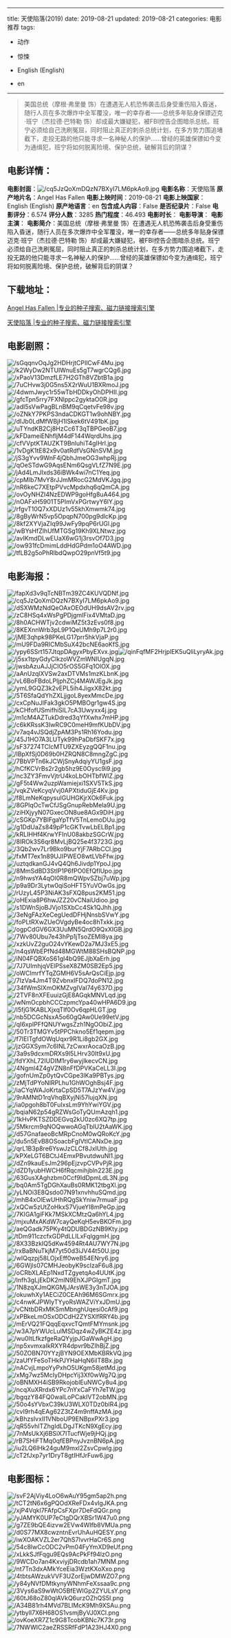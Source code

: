 
---
title: 天使陷落(2019)
date: 2019-08-21
updated: 2019-08-21
categories: 电影推荐
tags:
- 动作
- 惊悚

- English (English)
- en
---


> 美国总统（摩根·弗里曼 饰）在遭遇无人机恐怖袭击后身受重伤陷入昏迷，随行人员在多次爆炸中全军覆没，唯一的幸存者——总统多年贴身保镖迈克·班宁（杰拉德·巴特勒 饰）却成最大嫌疑犯，被FBI控告企图暗杀总统。班宁必须给自己洗刷冤屈，同时阻止真正的刺杀总统计划，在多方势力围追堵截下，走投无路的他只能寻求一名神秘人的保护……曾经的英雄保镖如今变为通缉犯，班宁将如何脱离险境、保护总统，破解背后的阴谋？

## **电影详情**：

**电影封面**：<img src="https://image.tmdb.org/t/p/w200/cq5JzQoXmDQzN7BXyI7LM6pkAo9.jpg" alt="/cq5JzQoXmDQzN7BXyI7LM6pkAo9.jpg" title="/cq5JzQoXmDQzN7BXyI7LM6pkAo9.jpg">
**电影名称**：天使陷落
**原产地片名**：Angel Has Fallen
**电影上映时间**：2019-08-21
**电影上映国家**：English (English)
**原产地语言**：en
**包含成人内容**：False
**是否纪录片**：False
**电影评分**：6.574
**评分人数**：3285
**热门程度**：46.493
**电影时长**：
**电影导演**：
**电影主演**：
**电影简介**：美国总统（摩根·弗里曼 饰）在遭遇无人机恐怖袭击后身受重伤陷入昏迷，随行人员在多次爆炸中全军覆没，唯一的幸存者——总统多年贴身保镖迈克·班宁（杰拉德·巴特勒 饰）却成最大嫌疑犯，被FBI控告企图暗杀总统。班宁必须给自己洗刷冤屈，同时阻止真正的刺杀总统计划，在多方势力围追堵截下，走投无路的他只能寻求一名神秘人的保护……曾经的英雄保镖如今变为通缉犯，班宁将如何脱离险境、保护总统，破解背后的阴谋？

## **下载地址**：
[Angel Has Fallen |专业的种子搜索、磁力链接搜索引擎](https://movie.amd794.com:2083/?search=Angel%20Has%20Fallen&ordering=&mode=match_phrase&page_size=10&page=1)

[天使陷落 |专业的种子搜索、磁力链接搜索引擎](https://movie.amd794.com:2083/?search=%E5%A4%A9%E4%BD%BF%E9%99%B7%E8%90%BD&ordering=&mode=match_phrase&page_size=10&page=1)
 

## **电影剧照**：
<img src="https://image.tmdb.org/t/p/original/sGqqnvOqJg2HDHrjtCPIlCwF4Mu.jpg" alt="/sGqqnvOqJg2HDHrjtCPIlCwF4Mu.jpg" title="/sGqqnvOqJg2HDHrjtCPIlCwF4Mu.jpg"><img src="https://image.tmdb.org/t/p/original/k2WyDw2NTUIWnuEs5gT7wgrCQg6.jpg" alt="/k2WyDw2NTUIWnuEs5gT7wgrCQg6.jpg" title="/k2WyDw2NTUIWnuEs5gT7wgrCQg6.jpg"><img src="https://image.tmdb.org/t/p/original/xPaoV13DmzfLE7H2GTh8VZbtB1a.jpg" alt="/xPaoV13DmzfLE7H2GTh8VZbtB1a.jpg" title="/xPaoV13DmzfLE7H2GTh8VZbtB1a.jpg"><img src="https://image.tmdb.org/t/p/original/7uCHvw3j0G5ns5X2rWuU1BXRmoJ.jpg" alt="/7uCHvw3j0G5ns5X2rWuU1BXRmoJ.jpg" title="/7uCHvw3j0G5ns5X2rWuU1BXRmoJ.jpg"><img src="https://image.tmdb.org/t/p/original/4dwmJwyc1r55wTbHDDkyOhDPHII.jpg" alt="/4dwmJwyc1r55wTbHDDkyOhDPHII.jpg" title="/4dwmJwyc1r55wTbHDDkyOhDPHII.jpg"><img src="https://image.tmdb.org/t/p/original/gfcTpn5rry7FXNlppc2gyktaO0R.jpg" alt="/gfcTpn5rry7FXNlppc2gyktaO0R.jpg" title="/gfcTpn5rry7FXNlppc2gyktaO0R.jpg"><img src="https://image.tmdb.org/t/p/original/adI5sVwPagBLnBM9qCqetvFe98v.jpg" alt="/adI5sVwPagBLnBM9qCqetvFe98v.jpg" title="/adI5sVwPagBLnBM9qCqetvFe98v.jpg"><img src="https://image.tmdb.org/t/p/original/oZNkY7PKPS3ndaCDKGT1w9ohNBY.jpg" alt="/oZNkY7PKPS3ndaCDKGT1w9ohNBY.jpg" title="/oZNkY7PKPS3ndaCDKGT1w9ohNBY.jpg"><img src="https://image.tmdb.org/t/p/original/dIJb0LdMfWBjH1lSkek6tV491bK.jpg" alt="/dIJb0LdMfWBjH1lSkek6tV491bK.jpg" title="/dIJb0LdMfWBjH1lSkek6tV491bK.jpg"><img src="https://image.tmdb.org/t/p/original/uTYndKB2Cj8HzCc6T3qTBPGeoB7.jpg" alt="/uTYndKB2Cj8HzCc6T3qTBPGeoB7.jpg" title="/uTYndKB2Cj8HzCc6T3qTBPGeoB7.jpg"><img src="https://image.tmdb.org/t/p/original/kFDameiENhfljM4dF144WqrdUhs.jpg" alt="/kFDameiENhfljM4dF144WqrdUhs.jpg" title="/kFDameiENhfljM4dF144WqrdUhs.jpg"><img src="https://image.tmdb.org/t/p/original/cfVVptKTAUZKT9BnluhiT4gIHrl.jpg" alt="/cfVVptKTAUZKT9BnluhiT4gIHrl.jpg" title="/cfVVptKTAUZKT9BnluhiT4gIHrl.jpg"><img src="https://image.tmdb.org/t/p/original/1vDgK1tE82x9v0atRdfVsGNnSVM.jpg" alt="/1vDgK1tE82x9v0atRdfVsGNnSVM.jpg" title="/1vDgK1tE82x9v0atRdfVsGNnSVM.jpg"><img src="https://image.tmdb.org/t/p/original/jS3gYvv9WnF4jQbhJmeOG3whpRj.jpg" alt="/jS3gYvv9WnF4jQbhJmeOG3whpRj.jpg" title="/jS3gYvv9WnF4jQbhJmeOG3whpRj.jpg"><img src="https://image.tmdb.org/t/p/original/qOeSTdwG9AqsENm6QsgVLfZ7N9E.jpg" alt="/qOeSTdwG9AqsENm6QsgVLfZ7N9E.jpg" title="/qOeSTdwG9AqsENm6QsgVLfZ7N9E.jpg"><img src="https://image.tmdb.org/t/p/original/jAd4LmJIxds36iBWk4wi7nC1Yeq.jpg" alt="/jAd4LmJIxds36iBWk4wi7nC1Yeq.jpg" title="/jAd4LmJIxds36iBWk4wi7nC1Yeq.jpg"><img src="https://image.tmdb.org/t/p/original/cpMlb7MvY8rJJmMRocG2MdVKJgq.jpg" alt="/cpMlb7MvY8rJJmMRocG2MdVKJgq.jpg" title="/cpMlb7MvY8rJJmMRocG2MdVKJgq.jpg"><img src="https://image.tmdb.org/t/p/original/nR6keC7XEtpPVvcMpdxhq6qQmCA.jpg" alt="/nR6keC7XEtpPVvcMpdxhq6qQmCA.jpg" title="/nR6keC7XEtpPVvcMpdxhq6qQmCA.jpg"><img src="https://image.tmdb.org/t/p/original/ovOyNHZI4NzEDWP9goHfg8uA464.jpg" alt="/ovOyNHZI4NzEDWP9goHfg8uA464.jpg" title="/ovOyNHZI4NzEDWP9goHfg8uA464.jpg"><img src="https://image.tmdb.org/t/p/original/nOAFxH5901T5PImVxPGrtwyY6lY.jpg" alt="/nOAFxH5901T5PImVxPGrtwyY6lY.jpg" title="/nOAFxH5901T5PImVxPGrtwyY6lY.jpg"><img src="https://image.tmdb.org/t/p/original/rfgvT10Q7xXDUz1v55khXmwmk74.jpg" alt="/rfgvT10Q7xXDUz1v55khXmwmk74.jpg" title="/rfgvT10Q7xXDUz1v55khXmwmk74.jpg"><img src="https://image.tmdb.org/t/p/original/8gByWrN5vp5OpqpN700pg9dlcKp.jpg" alt="/8gByWrN5vp5OpqpN700pg9dlcKp.jpg" title="/8gByWrN5vp5OpqpN700pg9dlcKp.jpg"><img src="https://image.tmdb.org/t/p/original/8kf2XYVjaZIq99JwFy9pqP6rUGl.jpg" alt="/8kf2XYVjaZIq99JwFy9pqP6rUGl.jpg" title="/8kf2XYVjaZIq99JwFy9pqP6rUGl.jpg"><img src="https://image.tmdb.org/t/p/original/wBYsHfZlhUfMTGSg19Kh9XLNtwz.jpg" alt="/wBYsHfZlhUfMTGSg19Kh9XLNtwz.jpg" title="/wBYsHfZlhUfMTGSg19Kh9XLNtwz.jpg"><img src="https://image.tmdb.org/t/p/original/avIKmdDLwEUaX6wG1j3rsvOf7D3.jpg" alt="/avIKmdDLwEUaX6wG1j3rsvOf7D3.jpg" title="/avIKmdDLwEUaX6wG1j3rsvOf7D3.jpg"><img src="https://image.tmdb.org/t/p/original/ow931fcDmimLddHdGPdm1oO4AWD.jpg" alt="/ow931fcDmimLddHdGPdm1oO4AWD.jpg" title="/ow931fcDmimLddHdGPdm1oO4AWD.jpg"><img src="https://image.tmdb.org/t/p/original/tfLB2g5oPhRlbdQwpO29pnVf5t9.jpg" alt="/tfLB2g5oPhRlbdQwpO29pnVf5t9.jpg" title="/tfLB2g5oPhRlbdQwpO29pnVf5t9.jpg">

## **电影海报**：
<img src="https://image.tmdb.org/t/p/original/fapXd3v9qTcNBTm39ZC4KUVQDNf.jpg" alt="/fapXd3v9qTcNBTm39ZC4KUVQDNf.jpg" title="/fapXd3v9qTcNBTm39ZC4KUVQDNf.jpg"><img src="https://image.tmdb.org/t/p/original/cq5JzQoXmDQzN7BXyI7LM6pkAo9.jpg" alt="/cq5JzQoXmDQzN7BXyI7LM6pkAo9.jpg" title="/cq5JzQoXmDQzN7BXyI7LM6pkAo9.jpg"><img src="https://image.tmdb.org/t/p/original/dSXWMzNdQeOAxOEOdUH9dsAV2rv.jpg" alt="/dSXWMzNdQeOAxOEOdUH9dsAV2rv.jpg" title="/dSXWMzNdQeOAxOEOdUH9dsAV2rv.jpg"><img src="https://image.tmdb.org/t/p/original/zC8HSq4xWsPgPDjgmlFix4VMtaD.jpg" alt="/zC8HSq4xWsPgPDjgmlFix4VMtaD.jpg" title="/zC8HSq4xWsPgPDjgmlFix4VMtaD.jpg"><img src="https://image.tmdb.org/t/p/original/8h0ACHWTjv2cdwiMZ5t3zEvs0f8.jpg" alt="/8h0ACHWTjv2cdwiMZ5t3zEvs0f8.jpg" title="/8h0ACHWTjv2cdwiMZ5t3zEvs0f8.jpg"><img src="https://image.tmdb.org/t/p/original/8KEXnnWrb3pL9P1QeUMh9p7L2r0.jpg" alt="/8KEXnnWrb3pL9P1QeUMh9p7L2r0.jpg" title="/8KEXnnWrb3pL9P1QeUMh9p7L2r0.jpg"><img src="https://image.tmdb.org/t/p/original/jME3qhpk98PKeLG17prr5hkVjaP.jpg" alt="/jME3qhpk98PKeLG17prr5hkVjaP.jpg" title="/jME3qhpk98PKeLG17prr5hkVjaP.jpg"><img src="https://image.tmdb.org/t/p/original/mU9FDa9RICMbSuX42bcNE6aoKfS.jpg" alt="/mU9FDa9RICMbSuX42bcNE6aoKfS.jpg" title="/mU9FDa9RICMbSuX42bcNE6aoKfS.jpg"><img src="https://image.tmdb.org/t/p/original/ypy6SSrt157JtqpDAgyxPbyEXvx.jpg" alt="/ypy6SSrt157JtqpDAgyxPbyEXvx.jpg" title="/ypy6SSrt157JtqpDAgyxPbyEXvx.jpg"><img src="https://image.tmdb.org/t/p/original/qinFqfMF2HrjplEK5uQliLyryAk.jpg" alt="/qinFqfMF2HrjplEK5uQliLyryAk.jpg" title="/qinFqfMF2HrjplEK5uQliLyryAk.jpg"><img src="https://image.tmdb.org/t/p/original/j5sx1tpyGdyClkzoWVZmWNIUgqN.jpg" alt="/j5sx1tpyGdyClkzoWVZmWNIUgqN.jpg" title="/j5sx1tpyGdyClkzoWVZmWNIUgqN.jpg"><img src="https://image.tmdb.org/t/p/original/jwsbAzuAJJjCIO5rOS5GFq1OlOX.jpg" alt="/jwsbAzuAJJjCIO5rOS5GFq1OlOX.jpg" title="/jwsbAzuAJJjCIO5rOS5GFq1OlOX.jpg"><img src="https://image.tmdb.org/t/p/original/aAnUzqlXVSw2axDTVMs1mzKLbnK.jpg" alt="/aAnUzqlXVSw2axDTVMs1mzKLbnK.jpg" title="/aAnUzqlXVSw2axDTVMs1mzKLbnK.jpg"><img src="https://image.tmdb.org/t/p/original/vL6BoFBdoLPljphZCj4MAWJEgJk.jpg" alt="/vL6BoFBdoLPljphZCj4MAWJEgJk.jpg" title="/vL6BoFBdoLPljphZCj4MAWJEgJk.jpg"><img src="https://image.tmdb.org/t/p/original/ymL9GQZ3k2vEPL5ih4JigxX82kt.jpg" alt="/ymL9GQZ3k2vEPL5ih4JigxX82kt.jpg" title="/ymL9GQZ3k2vEPL5ih4JigxX82kt.jpg"><img src="https://image.tmdb.org/t/p/original/5T6SfaQdYhZXLjjgoL8yexMmcDe.jpg" alt="/5T6SfaQdYhZXLjjgoL8yexMmcDe.jpg" title="/5T6SfaQdYhZXLjjgoL8yexMmcDe.jpg"><img src="https://image.tmdb.org/t/p/original/cxCpNuJlFak3gkO5PMBOgr1gw4S.jpg" alt="/cxCpNuJlFak3gkO5PMBOgr1gw4S.jpg" title="/cxCpNuJlFak3gkO5PMBOgr1gw4S.jpg"><img src="https://image.tmdb.org/t/p/original/kCHfofUSmifhiSlL7cA3Uwyxx4j.jpg" alt="/kCHfofUSmifhiSlL7cA3Uwyxx4j.jpg" title="/kCHfofUSmifhiSlL7cA3Uwyxx4j.jpg"><img src="https://image.tmdb.org/t/p/original/m1cM4AZTukDdred3qYfXwhx7mHP.jpg" alt="/m1cM4AZTukDdred3qYfXwhx7mHP.jpg" title="/m1cM4AZTukDdred3qYfXwhx7mHP.jpg"><img src="https://image.tmdb.org/t/p/original/c6kKRssK3IwRC9C0meH9mfKUbDV.jpg" alt="/c6kKRssK3IwRC9C0meH9mfKUbDV.jpg" title="/c6kKRssK3IwRC9C0meH9mfKUbDV.jpg"><img src="https://image.tmdb.org/t/p/original/v7aq4vJSQdjZpAM3Ps1Rh16Yodu.jpg" alt="/v7aq4vJSQdjZpAM3Ps1Rh16Yodu.jpg" title="/v7aq4vJSQdjZpAM3Ps1Rh16Yodu.jpg"><img src="https://image.tmdb.org/t/p/original/45J1HO7A3LUTyk99hPaDbfSKF7x.jpg" alt="/45J1HO7A3LUTyk99hPaDbfSKF7x.jpg" title="/45J1HO7A3LUTyk99hPaDbfSKF7x.jpg"><img src="https://image.tmdb.org/t/p/original/sF37274TClcMTU9ZXEyzgQQF1nu.jpg" alt="/sF37274TClcMTU9ZXEyzgQQF1nu.jpg" title="/sF37274TClcMTU9ZXEyzgQQF1nu.jpg"><img src="https://image.tmdb.org/t/p/original/lBpXfSj0D69b0HZRQN8C8mngZgC.jpg" alt="/lBpXfSj0D69b0HZRQN8C8mngZgC.jpg" title="/lBpXfSj0D69b0HZRQN8C8mngZgC.jpg"><img src="https://image.tmdb.org/t/p/original/7BbVPTn6kJCWjSnyAdqiyYU1gsF.jpg" alt="/7BbVPTn6kJCWjSnyAdqiyYU1gsF.jpg" title="/7BbVPTn6kJCWjSnyAdqiyYU1gsF.jpg"><img src="https://image.tmdb.org/t/p/original/hCfKCVrBs2r2gb5hz9E0Oysc9i9.jpg" alt="/hCfKCVrBs2r2gb5hz9E0Oysc9i9.jpg" title="/hCfKCVrBs2r2gb5hz9E0Oysc9i9.jpg"><img src="https://image.tmdb.org/t/p/original/nc3ZY3FmvVjtrU4koLbOHTbfWIZ.jpg" alt="/nc3ZY3FmvVjtrU4koLbOHTbfWIZ.jpg" title="/nc3ZY3FmvVjtrU4koLbOHTbfWIZ.jpg"><img src="https://image.tmdb.org/t/p/original/gF5t4Ww2uzpWamiejxi1SXV5TkS.jpg" alt="/gF5t4Ww2uzpWamiejxi1SXV5TkS.jpg" title="/gF5t4Ww2uzpWamiejxi1SXV5TkS.jpg"><img src="https://image.tmdb.org/t/p/original/vqkZVeKcyqVvj0APXtiduGjE4Kv.jpg" alt="/vqkZVeKcyqVvj0APXtiduGjE4Kv.jpg" title="/vqkZVeKcyqVvj0APXtiduGjE4Kv.jpg"><img src="https://image.tmdb.org/t/p/original/f8LmNeKqpysuIGUHGKjrXOk6Fuk.jpg" alt="/f8LmNeKqpysuIGUHGKjrXOk6Fuk.jpg" title="/f8LmNeKqpysuIGUHGKjrXOk6Fuk.jpg"><img src="https://image.tmdb.org/t/p/original/8GPlqOcTwCfJSgGnupRebMela9U.jpg" alt="/8GPlqOcTwCfJSgGnupRebMela9U.jpg" title="/8GPlqOcTwCfJSgGnupRebMela9U.jpg"><img src="https://image.tmdb.org/t/p/original/ziHXjyyN07GxecON8ue8AGx9DiH.jpg" alt="/ziHXjyyN07GxecON8ue8AGx9DiH.jpg" title="/ziHXjyyN07GxecON8ue8AGx9DiH.jpg"><img src="https://image.tmdb.org/t/p/original/cSGKp7YBlFgaYpTfV5TnLemoDUu.jpg" alt="/cSGKp7YBlFgaYpTfV5TnLemoDUu.jpg" title="/cSGKp7YBlFgaYpTfV5TnLemoDUu.jpg"><img src="https://image.tmdb.org/t/p/original/g1DdUaZs849pP1cGKTvwLbELBp1.jpg" alt="/g1DdUaZs849pP1cGKTvwLbELBp1.jpg" title="/g1DdUaZs849pP1cGKTvwLbELBp1.jpg"><img src="https://image.tmdb.org/t/p/original/kRLIHHf4KrwYFInU08akbzSGCrW.jpg" alt="/kRLIHHf4KrwYFInU08akbzSGCrW.jpg" title="/kRLIHHf4KrwYFInU08akbzSGCrW.jpg"><img src="https://image.tmdb.org/t/p/original/8IROk3S6qr8MvLjBQ25e4f3723G.jpg" alt="/8IROk3S6qr8MvLjBQ25e4f3723G.jpg" title="/8IROk3S6qr8MvLjBQ25e4f3723G.jpg"><img src="https://image.tmdb.org/t/p/original/3Qb2wv7Lr9Bko9burYjF7ARbCCl.jpg" alt="/3Qb2wv7Lr9Bko9burYjF7ARbCCl.jpg" title="/3Qb2wv7Lr9Bko9burYjF7ARbCCl.jpg"><img src="https://image.tmdb.org/t/p/original/fxMT7ex1n89UJIPWEO8wtLVbFfw.jpg" alt="/fxMT7ex1n89UJIPWEO8wtLVbFfw.jpg" title="/fxMT7ex1n89UJIPWEO8wtLVbFfw.jpg"><img src="https://image.tmdb.org/t/p/original/uztqdkanGJ4vQ4Qh6Jivdp1YpoJ.jpg" alt="/uztqdkanGJ4vQ4Qh6Jivdp1YpoJ.jpg" title="/uztqdkanGJ4vQ4Qh6Jivdp1YpoJ.jpg"><img src="https://image.tmdb.org/t/p/original/8MmSdBD3StlP1P6fPO0EfQfIUpo.jpg" alt="/8MmSdBD3StlP1P6fPO0EfQfIUpo.jpg" title="/8MmSdBD3StlP1P6fPO0EfQfIUpo.jpg"><img src="https://image.tmdb.org/t/p/original/n9hwsYA4qOl0R8mQWpvSZbj7uWp.jpg" alt="/n9hwsYA4qOl0R8mQWpvSZbj7uWp.jpg" title="/n9hwsYA4qOl0R8mQWpvSZbj7uWp.jpg"><img src="https://image.tmdb.org/t/p/original/p9a9Dr3Lytw0qiSoHFT5YuVOwGs.jpg" alt="/p9a9Dr3Lytw0qiSoHFT5YuVOwGs.jpg" title="/p9a9Dr3Lytw0qiSoHFT5YuVOwGs.jpg"><img src="https://image.tmdb.org/t/p/original/rUzyL45P3NiAK3sFXQ8pus2KM51.jpg" alt="/rUzyL45P3NiAK3sFXQ8pus2KM51.jpg" title="/rUzyL45P3NiAK3sFXQ8pus2KM51.jpg"><img src="https://image.tmdb.org/t/p/original/oHExia8P6hwJZZ20vCNaiUdioo.jpg" alt="/oHExia8P6hwJZZ20vCNaiUdioo.jpg" title="/oHExia8P6hwJZZ20vCNaiUdioo.jpg"><img src="https://image.tmdb.org/t/p/original/s1DWnSjoBJVjo1SXbCc4Sk1QJhh.jpg" alt="/s1DWnSjoBJVjo1SXbCc4Sk1QJhh.jpg" title="/s1DWnSjoBJVjo1SXbCc4Sk1QJhh.jpg"><img src="https://image.tmdb.org/t/p/original/3eNgFAzXeCegUedDFHjNnsbSVwY.jpg" alt="/3eNgFAzXeCegUedDFHjNnsbSVwY.jpg" title="/3eNgFAzXeCegUedDFHjNnsbSVwY.jpg"><img src="https://image.tmdb.org/t/p/original/foPLtRXwZUeOVgdyBe4oc8hTxkk.jpg" alt="/foPLtRXwZUeOVgdyBe4oc8hTxkk.jpg" title="/foPLtRXwZUeOVgdyBe4oc8hTxkk.jpg"><img src="https://image.tmdb.org/t/p/original/ogpCdGV6GX3UuMN5QrdO9QxXIGB.jpg" alt="/ogpCdGV6GX3UuMN5QrdO9QxXIGB.jpg" title="/ogpCdGV6GX3UuMN5QrdO9QxXIGB.jpg"><img src="https://image.tmdb.org/t/p/original/7Wv80Ubu7e43hPp1jTsoZEMI8ya.jpg" alt="/7Wv80Ubu7e43hPp1jTsoZEMI8ya.jpg" title="/7Wv80Ubu7e43hPp1jTsoZEMI8ya.jpg"><img src="https://image.tmdb.org/t/p/original/xzkUvZ2guO24vYKewD2a7MJ3xE5.jpg" alt="/xzkUvZ2guO24vYKewD2a7MJ3xE5.jpg" title="/xzkUvZ2guO24vYKewD2a7MJ3xE5.jpg"><img src="https://image.tmdb.org/t/p/original/n4qsWbEPfNd48MGWtM88SHsBQNP.jpg" alt="/n4qsWbEPfNd48MGWtM88SHsBQNP.jpg" title="/n4qsWbEPfNd48MGWtM88SHsBQNP.jpg"><img src="https://image.tmdb.org/t/p/original/iN04FQBXoS61gI4bQ9EJjbXaErh.jpg" alt="/iN04FQBXoS61gI4bQ9EJjbXaErh.jpg" title="/iN04FQBXoS61gI4bQ9EJjbXaErh.jpg"><img src="https://image.tmdb.org/t/p/original/7J7UImhjqVElPSseX8ZM0SB2Ep5.jpg" alt="/7J7UImhjqVElPSseX8ZM0SB2Ep5.jpg" title="/7J7UImhjqVElPSseX8ZM0SB2Ep5.jpg"><img src="https://image.tmdb.org/t/p/original/oWClmrfYTqZGMH6V5sArQsCiEjp.jpg" alt="/oWClmrfYTqZGMH6V5sArQsCiEjp.jpg" title="/oWClmrfYTqZGMH6V5sArQsCiEjp.jpg"><img src="https://image.tmdb.org/t/p/original/7IzVa4Jm4T9ZvbnxIFDQ7doPN12.jpg" alt="/7IzVa4Jm4T9ZvbnxIFDQ7doPN12.jpg" title="/7IzVa4Jm4T9ZvbnxIFDQ7doPN12.jpg"><img src="https://image.tmdb.org/t/p/original/34fWmSlXmOKMZvgIVaI74y637D.jpg" alt="/34fWmSlXmOKMZvgIVaI74y637D.jpg" title="/34fWmSlXmOKMZvgIVaI74y637D.jpg"><img src="https://image.tmdb.org/t/p/original/2TVF8nXFEuuizGjE8AGqkMNVLqd.jpg" alt="/2TVF8nXFEuuizGjE8AGqkMNVLqd.jpg" title="/2TVF8nXFEuuizGjE8AGqkMNVLqd.jpg"><img src="https://image.tmdb.org/t/p/original/wNmOcpbhCCCzpmcYpa40wHPA6D9.jpg" alt="/wNmOcpbhCCCzpmcYpa40wHPA6D9.jpg" title="/wNmOcpbhCCCzpmcYpa40wHPA6D9.jpg"><img src="https://image.tmdb.org/t/p/original/l5fjG1KABLXjxqTlf0Ov6qpHLGT.jpg" alt="/l5fjG1KABLXjxqTlf0Ov6qpHLGT.jpg" title="/l5fjG1KABLXjxqTlf0Ov6qpHLGT.jpg"><img src="https://image.tmdb.org/t/p/original/nb5DCGcNsxA5o60gQAw0Ue99etV.jpg" alt="/nb5DCGcNsxA5o60gQAw0Ue99etV.jpg" title="/nb5DCGcNsxA5o60gQAw0Ue99etV.jpg"><img src="https://image.tmdb.org/t/p/original/qI6xpIPFfQNUYwgsZzh1NgOObiZ.jpg" alt="/qI6xpIPFfQNUYwgsZzh1NgOObiZ.jpg" title="/qI6xpIPFfQNUYwgsZzh1NgOObiZ.jpg"><img src="https://image.tmdb.org/t/p/original/50Tr3TMGYv5tPPChkno5Ef1qepm.jpg" alt="/50Tr3TMGYv5tPPChkno5Ef1qepm.jpg" title="/50Tr3TMGYv5tPPChkno5Ef1qepm.jpg"><img src="https://image.tmdb.org/t/p/original/f7IEITgfdOWqUqxr9R1Li8gb2GX.jpg" alt="/f7IEITgfdOWqUqxr9R1Li8gb2GX.jpg" title="/f7IEITgfdOWqUqxr9R1Li8gb2GX.jpg"><img src="https://image.tmdb.org/t/p/original/jzGGXSym7c6INL7zCwxrAocaOzB.jpg" alt="/jzGGXSym7c6INL7zCwxrAocaOzB.jpg" title="/jzGGXSym7c6INL7zCwxrAocaOzB.jpg"><img src="https://image.tmdb.org/t/p/original/3a9s9dcxmDRXs9l5LHrv30It9xU.jpg" alt="/3a9s9dcxmDRXs9l5LHrv30It9xU.jpg" title="/3a9s9dcxmDRXs9l5LHrv30It9xU.jpg"><img src="https://image.tmdb.org/t/p/original/fdYXhL72IUDIM1ry6wyjlkecvCN.jpg" alt="/fdYXhL72IUDIM1ry6wyjlkecvCN.jpg" title="/fdYXhL72IUDIM1ry6wyjlkecvCN.jpg"><img src="https://image.tmdb.org/t/p/original/4Ngml4Z4gVZN8nFfDPVKaCeLL3I.jpg" alt="/4Ngml4Z4gVZN8nFfDPVKaCeLL3I.jpg" title="/4Ngml4Z4gVZN8nFfDPVKaCeLL3I.jpg"><img src="https://image.tmdb.org/t/p/original/gofnUmZp0ytQvCGpe3lKa9PBTys.jpg" alt="/gofnUmZp0ytQvCGpe3lKa9PBTys.jpg" title="/gofnUmZp0ytQvCGpe3lKa9PBTys.jpg"><img src="https://image.tmdb.org/t/p/original/zMjTdPYoNIRPLhu1GhWOghBsj4F.jpg" alt="/zMjTdPYoNIRPLhu1GhWOghBsj4F.jpg" title="/zMjTdPYoNIRPLhu1GhWOghBsj4F.jpg"><img src="https://image.tmdb.org/t/p/original/iaCYqWAJoKrtaCpSD5T7AJzYw4V.jpg" alt="/iaCYqWAJoKrtaCpSD5T7AJzYw4V.jpg" title="/iaCYqWAJoKrtaCpSD5T7AJzYw4V.jpg"><img src="https://image.tmdb.org/t/p/original/9rAMNtD1rqVhqBXyjNi57lujqXN.jpg" alt="/9rAMNtD1rqVhqBXyjNi57lujqXN.jpg" title="/9rAMNtD1rqVhqBXyjNi57lujqXN.jpg"><img src="https://image.tmdb.org/t/p/original/ia0pgoh8bT0FuIxsLm9YhYwiYGV.jpg" alt="/ia0pgoh8bT0FuIxsLm9YhYwiYGV.jpg" title="/ia0pgoh8bT0FuIxsLm9YhYwiYGV.jpg"><img src="https://image.tmdb.org/t/p/original/bqiaN62p54gRZWsGoTyQUmAzqh1.jpg" alt="/bqiaN62p54gRZWsGoTyQUmAzqh1.jpg" title="/bqiaN62p54gRZWsGoTyQUmAzqh1.jpg"><img src="https://image.tmdb.org/t/p/original/1kHvPKTSZDDEGvq2kU0zc6XQ7tp.jpg" alt="/1kHvPKTSZDDEGvq2kU0zc6XQ7tp.jpg" title="/1kHvPKTSZDDEGvq2kU0zc6XQ7tp.jpg"><img src="https://image.tmdb.org/t/p/original/5Mkrcm9qNOQwwoAGqTblU2tAaWK.jpg" alt="/5Mkrcm9qNOQwwoAGqTblU2tAaWK.jpg" title="/5Mkrcm9qNOQwwoAGqTblU2tAaWK.jpg"><img src="https://image.tmdb.org/t/p/original/d57GnafaeoBcMRpCnoM0wQRoKcY.jpg" alt="/d57GnafaeoBcMRpCnoM0wQRoKcY.jpg" title="/d57GnafaeoBcMRpCnoM0wQRoKcY.jpg"><img src="https://image.tmdb.org/t/p/original/du5n5EvB8OSoacbFgIVtlCANxDe.jpg" alt="/du5n5EvB8OSoacbFgIVtlCANxDe.jpg" title="/du5n5EvB8OSoacbFgIVtlCANxDe.jpg"><img src="https://image.tmdb.org/t/p/original/qrL1B3p8re6YswJzCLCf8JxIUth.jpg" alt="/qrL1B3p8re6YswJzCLCf8JxIUth.jpg" title="/qrL1B3p8re6YswJzCLCf8JxIUth.jpg"><img src="https://image.tmdb.org/t/p/original/kPXeLGT6BCtJ4EmxPBvutdwuNl1.jpg" alt="/kPXeLGT6BCtJ4EmxPBvutdwuNl1.jpg" title="/kPXeLGT6BCtJ4EmxPBvutdwuNl1.jpg"><img src="https://image.tmdb.org/t/p/original/dZn9kauEsJm296pEjzvpCVPvPjR.jpg" alt="/dZn9kauEsJm296pEjzvpCVPvPjR.jpg" title="/dZn9kauEsJm296pEjzvpCVPvPjR.jpg"><img src="https://image.tmdb.org/t/p/original/dZD1yubHWCH6fRqcmihjbln223E.jpg" alt="/dZD1yubHWCH6fRqcmihjbln223E.jpg" title="/dZD1yubHWCH6fRqcmihjbln223E.jpg"><img src="https://image.tmdb.org/t/p/original/63GusXAghzbm0Ccf9IdDpmLdL3N.jpg" alt="/63GusXAghzbm0Ccf9IdDpmLdL3N.jpg" title="/63GusXAghzbm0Ccf9IdDpmLdL3N.jpg"><img src="https://image.tmdb.org/t/p/original/bq0Am5TgDGhXauBs0RMK12tbgXl.jpg" alt="/bq0Am5TgDGhXauBs0RMK12tbgXl.jpg" title="/bq0Am5TgDGhXauBs0RMK12tbgXl.jpg"><img src="https://image.tmdb.org/t/p/original/yLNOi3E8Qsdo07N91xnvhhuSQmd.jpg" alt="/yLNOi3E8Qsdo07N91xnvhhuSQmd.jpg" title="/yLNOi3E8Qsdo07N91xnvhhuSQmd.jpg"><img src="https://image.tmdb.org/t/p/original/mhB4xOlEwUHhRQgSkYniw7rmuaF.jpg" alt="/mhB4xOlEwUHhRQgSkYniw7rmuaF.jpg" title="/mhB4xOlEwUHhRQgSkYniw7rmuaF.jpg"><img src="https://image.tmdb.org/t/p/original/xQCw5zUtZoHkxS7VjueYI8mPeGp.jpg" alt="/xQCw5zUtZoHkxS7VjueYI8mPeGp.jpg" title="/xQCw5zUtZoHkxS7VjueYI8mPeGp.jpg"><img src="https://image.tmdb.org/t/p/original/7KIGA1giFKk7MSkXCMtzQa6hYL4.jpg" alt="/7KIGA1giFKk7MSkXCMtzQa6hYL4.jpg" title="/7KIGA1giFKk7MSkXCMtzQa6hYL4.jpg"><img src="https://image.tmdb.org/t/p/original/mjxuMxAKdW7cayQeKqH5evBKOFm.jpg" alt="/mjxuMxAKdW7cayQeKqH5evBKOFm.jpg" title="/mjxuMxAKdW7cayQeKqH5evBKOFm.jpg"><img src="https://image.tmdb.org/t/p/original/aeQGadk75PKy4tQDUBDGzNB9Kty.jpg" alt="/aeQGadk75PKy4tQDUBDGzNB9Kty.jpg" title="/aeQGadk75PKy4tQDUBDGzNB9Kty.jpg"><img src="https://image.tmdb.org/t/p/original/tDm911czcfxGDPdLLILxFqlggmH.jpg" alt="/tDm911czcfxGDPdLLILxFqlggmH.jpg" title="/tDm911czcfxGDPdLLILxFqlggmH.jpg"><img src="https://image.tmdb.org/t/p/original/8X33BzkIQ5dKw4594Rt4AU7WY7N.jpg" alt="/8X33BzkIQ5dKw4594Rt4AU7WY7N.jpg" title="/8X33BzkIQ5dKw4594Rt4AU7WY7N.jpg"><img src="https://image.tmdb.org/t/p/original/rxBaBNuTkjM7yt50d3iJV44t50U.jpg" alt="/rxBaBNuTkjM7yt50d3iJV44t50U.jpg" title="/rxBaBNuTkjM7yt50d3iJV44t50U.jpg"><img src="https://image.tmdb.org/t/p/original/wIQqzpj58LOjxEff0weB54ENry6.jpg" alt="/wIQqzpj58LOjxEff0weB54ENry6.jpg" title="/wIQqzpj58LOjxEff0weB54ENry6.jpg"><img src="https://image.tmdb.org/t/p/original/6GWjls07CMHJeobyK9scIzaF6u8.jpg" alt="/6GWjls07CMHJeobyK9scIzaF6u8.jpg" title="/6GWjls07CMHJeobyK9scIzaF6u8.jpg"><img src="https://image.tmdb.org/t/p/original/oCRbXLAEp1NxdTZgyetqAo4UUtK.jpg" alt="/oCRbXLAEp1NxdTZgyetqAo4UUtK.jpg" title="/oCRbXLAEp1NxdTZgyetqAo4UUtK.jpg"><img src="https://image.tmdb.org/t/p/original/lnfh3gLjEkDK2mlN9EhXJPGIgmT.jpg" alt="/lnfh3gLjEkDK2mlN9EhXJPGIgmT.jpg" title="/lnfh3gLjEkDK2mlN9EhXJPGIgmT.jpg"><img src="https://image.tmdb.org/t/p/original/1N8zqXJmQKGMjJArsWE3y3nTJOA.jpg" alt="/1N8zqXJmQKGMjJArsWE3y3nTJOA.jpg" title="/1N8zqXJmQKGMjJArsWE3y3nTJOA.jpg"><img src="https://image.tmdb.org/t/p/original/okuwhXy1AECiZ0CEAh96M6SGmrx.jpg" alt="/okuwhXy1AECiZ0CEAh96M6SGmrx.jpg" title="/okuwhXy1AECiZ0CEAh96M6SGmrx.jpg"><img src="https://image.tmdb.org/t/p/original/c4nwKJPWIyTYyoRsWAZViYxJDmU.jpg" alt="/c4nwKJPWIyTYyoRsWAZViYxJDmU.jpg" title="/c4nwKJPWIyTYyoRsWAZViYxJDmU.jpg"><img src="https://image.tmdb.org/t/p/original/vCNtbDRxMKSmMbnghUqesi0cAf9.jpg" alt="/vCNtbDRxMKSmMbnghUqesi0cAf9.jpg" title="/vCNtbDRxMKSmMbnghUqesi0cAf9.jpg"><img src="https://image.tmdb.org/t/p/original/xPBkeLmOSxODCdH2ZYSXIfRRY4b.jpg" alt="/xPBkeLmOSxODCdH2ZYSXIfRRY4b.jpg" title="/xPBkeLmOSxODCdH2ZYSXIfRRY4b.jpg"><img src="https://image.tmdb.org/t/p/original/mErVQ21FQqqEqxvcTQmtFMYmsnk.jpg" alt="/mErVQ21FQqqEqxvcTQmtFMYmsnk.jpg" title="/mErVQ21FQqqEqxvcTQmtFMYmsnk.jpg"><img src="https://image.tmdb.org/t/p/original/w3A7pYWUcLuIMSDqz4wZyBKZE4z.jpg" alt="/w3A7pYWUcLuIMSDqz4wZyBKZE4z.jpg" title="/w3A7pYWUcLuIMSDqz4wZyBKZE4z.jpg"><img src="https://image.tmdb.org/t/p/original/wu0ItLfkzfgeRaQYyjpJGaWwAgH.jpg" alt="/wu0ItLfkzfgeRaQYyjpJGaWwAgH.jpg" title="/wu0ItLfkzfgeRaQYyjpJGaWwAgH.jpg"><img src="https://image.tmdb.org/t/p/original/np5xvmxaIkRXYR4dpvr9bZIhBjZ.jpg" alt="/np5xvmxaIkRXYR4dpvr9bZIhBjZ.jpg" title="/np5xvmxaIkRXYR4dpvr9bZIhBjZ.jpg"><img src="https://image.tmdb.org/t/p/original/50ZOBN70YYzjBYN9OEXMbKBRkVQ.jpg" alt="/50ZOBN70YYzjBYN9OEXMbKBRkVQ.jpg" title="/50ZOBN70YYzjBYN9OEXMbKBRkVQ.jpg"><img src="https://image.tmdb.org/t/p/original/zaUfYFeSoTHkPJYHaHqN6ilT8Bx.jpg" alt="/zaUfYFeSoTHkPJYHaHqN6ilT8Bx.jpg" title="/zaUfYFeSoTHkPJYHaHqN6ilT8Bx.jpg"><img src="https://image.tmdb.org/t/p/original/nACvjLmpoYyPxhO5UKgm58jetMd.jpg" alt="/nACvjLmpoYyPxhO5UKgm58jetMd.jpg" title="/nACvjLmpoYyPxhO5UKgm58jetMd.jpg"><img src="https://image.tmdb.org/t/p/original/xMg7wz5McIyDHpcYij3Xf0wWg7Q.jpg" alt="/xMg7wz5McIyDHpcYij3Xf0wWg7Q.jpg" title="/xMg7wz5McIyDHpcYij3Xf0wWg7Q.jpg"><img src="https://image.tmdb.org/t/p/original/oBNMXH4iSB9RkojoblEuNWCy8u4.jpg" alt="/oBNMXH4iSB9RkojoblEuNWCy8u4.jpg" title="/oBNMXH4iSB9RkojoblEuNWCy8u4.jpg"><img src="https://image.tmdb.org/t/p/original/ncqXuXRrdx6YPc7nYxCaFYh7eTW.jpg" alt="/ncqXuXRrdx6YPc7nYxCaFYh7eTW.jpg" title="/ncqXuXRrdx6YPc7nYxCaFYh7eTW.jpg"><img src="https://image.tmdb.org/t/p/original/bgqzY84FQ0walLoPCakIVT2obMN.jpg" alt="/bgqzY84FQ0walLoPCakIVT2obMN.jpg" title="/bgqzY84FQ0walLoPCakIVT2obMN.jpg"><img src="https://image.tmdb.org/t/p/original/50o4sYVbxC39kU3WLX0TDz0blR4.jpg" alt="/50o4sYVbxC39kU3WLX0TDz0blR4.jpg" title="/50o4sYVbxC39kU3WLX0TDz0blR4.jpg"><img src="https://image.tmdb.org/t/p/original/cvI9rh4qEAg62Z3tZ4m9nffAzMA.jpg" alt="/cvI9rh4qEAg62Z3tZ4m9nffAzMA.jpg" title="/cvI9rh4qEAg62Z3tZ4m9nffAzMA.jpg"><img src="https://image.tmdb.org/t/p/original/kBhzsIvxII1VNboUP9ENBpxPXr3.jpg" alt="/kBhzsIvxII1VNboUP9ENBpxPXr3.jpg" title="/kBhzsIvxII1VNboUP9ENBpxPXr3.jpg"><img src="https://image.tmdb.org/t/p/original/qR55vhITZhgIdLDgJTKcN9XgEcy.jpg" alt="/qR55vhITZhgIdLDgJTKcN9XgEcy.jpg" title="/qR55vhITZhgIdLDgJTKcN9XgEcy.jpg"><img src="https://image.tmdb.org/t/p/original/7nMsUkXj6BSiX7ITucfWje9jHQj.jpg" alt="/7nMsUkXj6BSiX7ITucfWje9jHQj.jpg" title="/7nMsUkXj6BSiX7ITucfWje9jHQj.jpg"><img src="https://image.tmdb.org/t/p/original/rB7SHiFTMq0qfEBPnyJvznBN6pA.jpg" alt="/rB7SHiFTMq0qfEBPnyJvznBN6pA.jpg" title="/rB7SHiFTMq0qfEBPnyJvznBN6pA.jpg"><img src="https://image.tmdb.org/t/p/original/iu2LQ6lHk24guM9mxl2ZsvCpwlg.jpg" alt="/iu2LQ6lHk24guM9mxl2ZsvCpwlg.jpg" title="/iu2LQ6lHk24guM9mxl2ZsvCpwlg.jpg"><img src="https://image.tmdb.org/t/p/original/cT2fJxp7yr1DryT8gtIHfJrFuw6.jpg" alt="/cT2fJxp7yr1DryT8gtIHfJrFuw6.jpg" title="/cT2fJxp7yr1DryT8gtIHfJrFuw6.jpg">

## **电影图标**：
<img src="https://image.tmdb.org/t/p/original/svF2AjViy4LoO6wAuY95gm5ap2h.png" alt="/svF2AjViy4LoO6wAuY95gm5ap2h.png" title="/svF2AjViy4LoO6wAuY95gm5ap2h.png"><img src="https://image.tmdb.org/t/p/original/tCT2tN6x6gPQOdXReFDx4vIgJKA.png" alt="/tCT2tN6x6gPQOdXReFDx4vIgJKA.png" title="/tCT2tN6x6gPQOdXReFDx4vIgJKA.png"><img src="https://image.tmdb.org/t/p/original/xjP4Vqkl7FAfpCsFXpr7DeFdQGr.png" alt="/xjP4Vqkl7FAfpCsFXpr7DeFdQGr.png" title="/xjP4Vqkl7FAfpCsFXpr7DeFdQGr.png"><img src="https://image.tmdb.org/t/p/original/yJAMYK0UP7eCtgDQrXBSr1W47u0.png" alt="/yJAMYK0UP7eCtgDQrXBSr1W47u0.png" title="/yJAMYK0UP7eCtgDQrXBSr1W47u0.png"><img src="https://image.tmdb.org/t/p/original/g7ZE9bQE4izvw2EVw4WIfb8VMUa.png" alt="/g7ZE9bQE4izvw2EVw4WIfb8VMUa.png" title="/g7ZE9bQE4izvw2EVw4WIfb8VMUa.png"><img src="https://image.tmdb.org/t/p/original/d0S77MX8cwzntnEvrUhAuHQESY.png" alt="/d0S77MX8cwzntnEvrUhAuHQESY.png" title="/d0S77MX8cwzntnEvrUhAuHQESY.png"><img src="https://image.tmdb.org/t/p/original/iwXOAKVZL2er7QhS7lvvrHaCr6S.png" alt="/iwXOAKVZL2er7QhS7lvvrHaCr6S.png" title="/iwXOAKVZL2er7QhS7lvvrHaCr6S.png"><img src="https://image.tmdb.org/t/p/original/54c8lwCcODC2vPm04FyYmXD9eUf.png" alt="/54c8lwCcODC2vPm04FyYmXD9eUf.png" title="/54c8lwCcODC2vPm04FyYmXD9eUf.png"><img src="https://image.tmdb.org/t/p/original/xLkkSJfFqgu9EQs9AcPkFf94lzO.png" alt="/xLkkSJfFqgu9EQs9AcPkFf94lzO.png" title="/xLkkSJfFqgu9EQs9AcPkFf94lzO.png"><img src="https://image.tmdb.org/t/p/original/9WCDo7an4KxviyjDRcdb1ah7MNM.png" alt="/9WCDo7an4KxviyjDRcdb1ah7MNM.png" title="/9WCDo7an4KxviyjDRcdb1ah7MNM.png"><img src="https://image.tmdb.org/t/p/original/nt7Tn3dxAMkYceEia3WztKXoXxo.png" alt="/nt7Tn3dxAMkYceEia3WztKXoXxo.png" title="/nt7Tn3dxAMkYceEia3WztKXoXxo.png"><img src="https://image.tmdb.org/t/p/original/4tbtsAWzukVVF3UZorEjwDMWZO7.png" alt="/4tbtsAWzukVVF3UZorEjwDMWZO7.png" title="/4tbtsAWzukVVF3UZorEjwDMWZO7.png"><img src="https://image.tmdb.org/t/p/original/y84yNVfDMtkynyWNhmFeXssaa9c.png" alt="/y84yNVfDMtkynyWNhmFeXssaa9c.png" title="/y84yNVfDMtkynyWNhmFeXssaa9c.png"><img src="https://image.tmdb.org/t/p/original/3Vys6aS9wWtO5BfEWIGp2ZYULsY.png" alt="/3Vys6aS9wWtO5BfEWIGp2ZYULsY.png" title="/3Vys6aS9wWtO5BfEWIGp2ZYULsY.png"><img src="https://image.tmdb.org/t/p/original/60tJ68oZ80qlAVkQ6urzOZhQS5l.png" alt="/60tJ68oZ80qlAVkQ6urzOZhQS5l.png" title="/60tJ68oZ80qlAVkQ6urzOZhQS5l.png"><img src="https://image.tmdb.org/t/p/original/A34B81rh4MVd7BLIMcK9Mh9XSAu.png" alt="/A34B81rh4MVd7BLIMcK9Mh9XSAu.png" title="/A34B81rh4MVd7BLIMcK9Mh9XSAu.png"><img src="https://image.tmdb.org/t/p/original/ytbylI7X6H68OS1vsmjByVJ0XCl.png" alt="/ytbylI7X6H68OS1vsmjByVJ0XCl.png" title="/ytbylI7X6H68OS1vsmjByVJ0XCl.png"><img src="https://image.tmdb.org/t/p/original/ovKoeXR7Z1c9G8TcobKBNc7K73r.png" alt="/ovKoeXR7Z1c9G8TcobKBNc7K73r.png" title="/ovKoeXR7Z1c9G8TcobKBNc7K73r.png"><img src="https://image.tmdb.org/t/p/original/7NWWIC2aeZRSSRfFdP1A23HJ4X0.png" alt="/7NWWIC2aeZRSSRfFdP1A23HJ4X0.png" title="/7NWWIC2aeZRSSRfFdP1A23HJ4X0.png">
